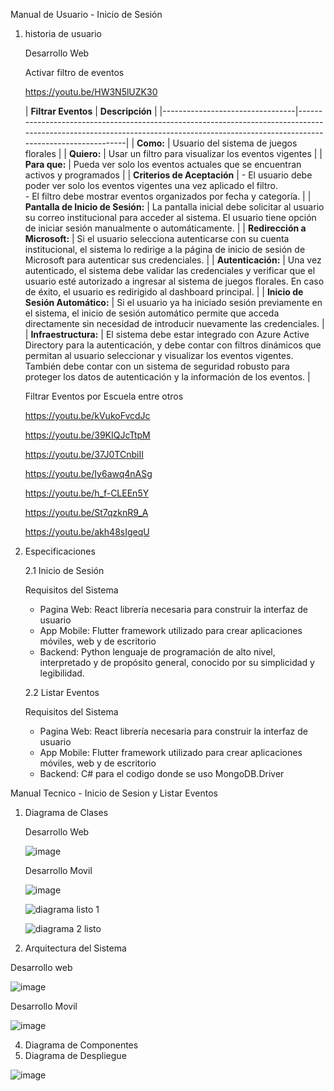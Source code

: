 Manual de Usuario - Inicio de Sesión
1. historia de usuario

   Desarrollo Web

   Activar filtro de eventos

   https://youtu.be/HW3N5lUZK30

   | **Filtrar Eventos**           | **Descripción**                                                                                                                                                                   |
|---------------------------------|-----------------------------------------------------------------------------------------------------------------------------------------------------------------------------------|
| **Como:**                       | Usuario del sistema de juegos florales                                                                                                                                           |
| **Quiero:**                     | Usar un filtro para visualizar los eventos vigentes                                                                                                                              |
| **Para que:**                   | Pueda ver solo los eventos actuales que se encuentran activos y programados                                                                                                       |
| **Criterios de Aceptación**     | - El usuario debe poder ver solo los eventos vigentes una vez aplicado el filtro.<br> - El filtro debe mostrar eventos organizados por fecha y categoría.                          |
| **Pantalla de Inicio de Sesión:** | La pantalla inicial debe solicitar al usuario su correo institucional para acceder al sistema. El usuario tiene opción de iniciar sesión manualmente o automáticamente.             |
| **Redirección a Microsoft:**    | Si el usuario selecciona autenticarse con su cuenta institucional, el sistema lo redirige a la página de inicio de sesión de Microsoft para autenticar sus credenciales.           |
| **Autenticación:**              | Una vez autenticado, el sistema debe validar las credenciales y verificar que el usuario esté autorizado a ingresar al sistema de juegos florales. En caso de éxito, el usuario es redirigido al dashboard principal. |
| **Inicio de Sesión Automático:** | Si el usuario ya ha iniciado sesión previamente en el sistema, el inicio de sesión automático permite que acceda directamente sin necesidad de introducir nuevamente las credenciales. |
| **Infraestructura:**            | El sistema debe estar integrado con Azure Active Directory para la autenticación, y debe contar con filtros dinámicos que permitan al usuario seleccionar y visualizar los eventos vigentes. También debe contar con un sistema de seguridad robusto para proteger los datos de autenticación y la información de los eventos. |


   Filtrar Eventos por Escuela entre otros

   https://youtu.be/kVukoFvcdJc

   https://youtu.be/39KIQJcTtpM

   https://youtu.be/37J0TCnbiII

   https://youtu.be/Iy6awq4nASg

   https://youtu.be/h_f-CLEEn5Y

   https://youtu.be/St7qzknR9_A

   https://youtu.be/akh48sIgeqU

   
3. Especificaciones

   
   2.1 Inicio de Sesión

      Requisitos del Sistema
   
     - Pagina Web: React librería necesaria para construir la interfaz de usuario
     - App Mobile: Flutter framework utilizado para crear aplicaciones móviles, web y de escritorio
     - Backend: Python lenguaje de programación de alto nivel, interpretado y de propósito general, conocido por su 
       simplicidad y legibilidad.
   
   2.2 Listar Eventos
  
     Requisitos del Sistema
  
   - Pagina Web: React librería necesaria para construir la interfaz de usuario
   - App Mobile: Flutter framework utilizado para crear aplicaciones móviles, web y de escritorio
   - Backend: C# para el codigo donde se uso MongoDB.Driver



Manual Tecnico - Inicio de Sesion y Listar Eventos
1. Diagrama de Clases

   Desarrollo Web

   ![image](https://github.com/user-attachments/assets/b9c2f3b1-4d0b-4a67-9573-a62e1772ec2d)


   Desarrollo Movil

   ![image](https://github.com/user-attachments/assets/a6a72dcc-68a4-48c2-b672-2725b587b2e2)

   ![diagrama listo 1](https://github.com/user-attachments/assets/63aaf00b-a2c7-41ae-9d5e-c0e3d4c83514)

   ![diagrama 2 listo](https://github.com/user-attachments/assets/f143cb86-66b7-4f3a-83d9-1b87658960c9)



3. Arquitectura del Sistema

Desarrollo web

![image](https://github.com/user-attachments/assets/da713d72-7f61-430b-973e-4600453d52ba)

Desarrollo Movil

![image](https://github.com/user-attachments/assets/e2ff1da5-5913-4aa1-a881-24c3ecad2228)


4. Diagrama de Componentes
5. Diagrama de Despliegue

![image](https://github.com/user-attachments/assets/c5c7cde7-e325-4921-91e2-2de372012335)

